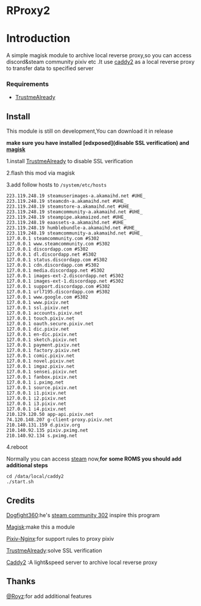 # RProxy2

# Introduction

A simple magisk module to archive local reverse proxy,so you can access discord&steam community pixiv etc .It use [caddy2](https://github.com/caddyserver/caddy/releases) as a local reverse proxy to  transfer data to specified server

### Requirements
* [TrustmeAlready](https://github.com/ViRb3/TrustMeAlready)

## Install

This module is still on development,You can download it in release

**make sure you have installed** **[edxposed](disable SSL verification) and [magisk](https://github.com/topjohnwu/Magisk/releases)**

1.install [TrustmeAlready](https://github.com/ViRb3/TrustMeAlready)  to disable SSL verification 

2.flash this mod via magisk

3.add follow hosts to `/system/etc/hosts`

```
223.119.248.19 steamuserimages-a.akamaihd.net #UHE_
223.119.248.19 steamcdn-a.akamaihd.net #UHE_
223.119.248.19 steamstore-a.akamaihd.net #UHE_
223.119.248.19 steamcommunity-a.akamaihd.net #UHE_
223.119.248.19 steampipe.akamaized.net #UHE_
223.119.248.19 eaassets-a.akamaihd.net #UHE_
223.119.248.19 humblebundle-a.akamaihd.net #UHE_
223.119.248.19 steamcommunity-a.akamaihd.net #UHE_
127.0.0.1 steamcommunity.com #S302
127.0.0.1 www.steamcommunity.com #S302
127.0.0.1 discordapp.com #S302
127.0.0.1 dl.discordapp.net #S302
127.0.0.1 status.discordapp.com #S302
127.0.0.1 cdn.discordapp.com #S302
127.0.0.1 media.discordapp.net #S302
127.0.0.1 images-ext-2.discordapp.net #S302
127.0.0.1 images-ext-1.discordapp.net #S302
127.0.0.1 support.discordapp.com #S302
127.0.0.1 url7195.discordapp.com #S302
127.0.0.1 www.google.com #S302
127.0.0.1 www.pixiv.net 
127.0.0.1 ssl.pixiv.net
127.0.0.1 accounts.pixiv.net 
127.0.0.1 touch.pixiv.net
127.0.0.1 oauth.secure.pixiv.net
127.0.0.1 dic.pixiv.net
127.0.0.1 en-dic.pixiv.net 
127.0.0.1 sketch.pixiv.net
127.0.0.1 payment.pixiv.net
127.0.0.1 factory.pixiv.net 
127.0.0.1 comic.pixiv.net  
127.0.0.1 novel.pixiv.net 
127.0.0.1 imgaz.pixiv.net 
127.0.0.1 sensei.pixiv.net
127.0.0.1 fanbox.pixiv.net
127.0.0.1 i.pximg.net
127.0.0.1 source.pixiv.net
127.0.0.1 i1.pixiv.net 
127.0.0.1 i2.pixiv.net 
127.0.0.1 i3.pixiv.net 
127.0.0.1 i4.pixiv.net 
210.129.120.50 app-api.pixiv.net  
74.120.148.207 g-client-proxy.pixiv.net 
210.140.131.159 d.pixiv.org 
210.140.92.135 pixiv.pximg.net  
210.140.92.134 s.pximg.net
```

4.reboot

Normally you can access [steam](steamcommunity.com) now,**for** **some ROMS you should add additional steps**

```
cd /data/local/caddy2
./start.sh
```

## Credits

[Dogfight360](https://www.dogfight360.com/blog/):he's  [steam community 302](https://www.dogfight360.com/blog/686/) inspire this program

[Magisk](https://github.com/topjohnwu/Magisk/releases):make this a module

[Pixiv-Nginx](https://github.com/mashirozx/Pixiv-Nginx):for support rules to proxy pixiv

[TrustmeAlready](https://github.com/ViRb3/TrustMeAlready):solve SSL verification 

[Caddy2](https://github.com/caddyserver/caddy/releases) :A light&speed server to archive local reverse proxy

## Thanks

[@Royz](https://github.com/RoyZ-CSGO):for add additional features